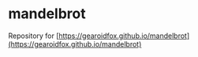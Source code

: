 # mandelbrot

Repository for [https://gearoidfox.github.io/mandelbrot](https://gearoidfox.github.io/mandelbrot)
